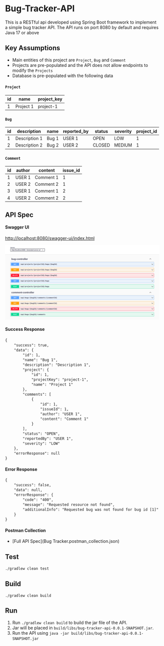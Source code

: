 # Bug-Tracker-API
This is a RESTful api developed using Spring Boot framework to implement a simple bug tracker API. 
The API runs on port 8080 by default and requires Java 17 or above

## Key Assumptions
* Main entities of this project are `Project`, `Bug` and `Comment` 
* Projects are pre-populated and the API does not allow endpoints to modify the `Projects`
* Database is pre-populated with the following data

#### `Project`
| id  | name          | project_key |
|-----|---------------|-------------|
| 1   | Project 1     | project-1   |

#### `Bug`
| id  | description   | name  | reported_by | status | severity | project_id |
|-----|---------------|-------|-------------|--------|----------|------------|
| 1   | Description 1 | Bug 1 | USER 1      | OPEN   | LOW      | 1          |
| 2   | Description 2 | Bug 2 | USER 2      | CLOSED | MEDIUM   | 1          |

#### `Comment`
| id  | author | content   | issue_id |
|-----|--------|-----------|----------|
| 1   | USER 1 | Comment 1 | 1        |
| 2   | USER 2 | Comment 2 | 1        |
| 3   | USER 1 | Comment 1 | 2        |
| 4   | USER 2 | Comment 2 | 2        |

## API Spec
#### Swagger UI
[http://localhost:8080/swagger-ui/index.html](http://localhost:8080/swagger-ui/index.html)

![image info](./images/api-spec.png)

#### Success Response
```
{
    "success": true,
    "data": {
        "id": 1,
        "name": "Bug 1",
        "description": "Description 1",
        "project": {
            "id": 1,
            "projectKey": "project-1",
            "name": "Project 1"
        },
        "comments": [
            {
                "id": 1,
                "issueId": 1,
                "author": "USER 1",
                "content": "Comment 1"
            }
        ],
        "status": "OPEN",
        "reportedBy": "USER 1",
        "severity": "LOW"
    },
    "errorResponse": null
}
```
#### Error Response
```
{
    "success": false,
    "data": null,
    "errorResponse": {
        "code": "400",
        "message": "Requested resource not found",
        "additionalInfo": "Requested bug was not found for bug id [1]"
    }
}
```

#### Postman Collection
* [Full API Spec](Bug Tracker.postman_collection.json)


## Test
```
./gradlew clean test
```

## Build
```
./gradlew clean build
```

## Run
1. Run `./gradlew clean build` to build the jar file of the API.
2. Jar will be placed in `build/libs/bug-tracker-api-0.0.1-SNAPSHOT.jar`.
3. Run the API using `java -jar build/libs/bug-tracker-api-0.0.1-SNAPSHOT.jar`
